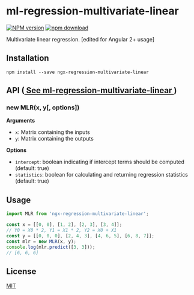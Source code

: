 # ml-regression-multivariate-linear

[![NPM version][npm-image]][npm-url]
[![npm download][download-image]][download-url]

Multivariate linear regression. [edited for Angular 2+ usage]

## Installation

`npm install --save ngx-regression-multivariate-linear`

## API ([ See ml-regression-multivariate-linear ](https://www.npmjs.com/package/ml-regression-multivariate-linear))

### new MLR(x, y[, options])

**Arguments**

* `x`: Matrix containing the inputs
* `y`: Matrix containing the outputs

**Options**

* `intercept`: boolean indicating if intercept terms should be computed (default: true)
* `statistics`: boolean for calculating and returning regression statistics (default: true)

## Usage

```js
import MLR from 'ngx-regression-multivariate-linear';

const x = [[0, 0], [1, 2], [2, 3], [3, 4]];
// Y0 = X0 * 2, Y1 = X1 * 2, Y2 = X0 + X1
const y = [[0, 0, 0], [2, 4, 3], [4, 6, 5], [6, 8, 7]];
const mlr = new MLR(x, y);
console.log(mlr.predict([3, 3]));
// [6, 6, 6]
```

## License

[MIT](./LICENSE)

[npm-image]: https://img.shields.io/npm/v/ngx-regression-multivariate-linear.svg?style=flat-square
[npm-url]: https://npmjs.org/package/ngx-regression-multivariate-linear
[download-image]: https://img.shields.io/npm/dm/ngx-regression-multivariate-linear.svg?style=flat-square
[download-url]: https://npmjs.org/package/ngx-regression-multivariate-linear

